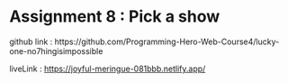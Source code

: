# Assignment 8 : Pick a show
<p>github link : https://github.com/Programming-Hero-Web-Course4/lucky-one-no7hingisimpossible<br>

liveLink : https://joyful-meringue-081bbb.netlify.app/</p>